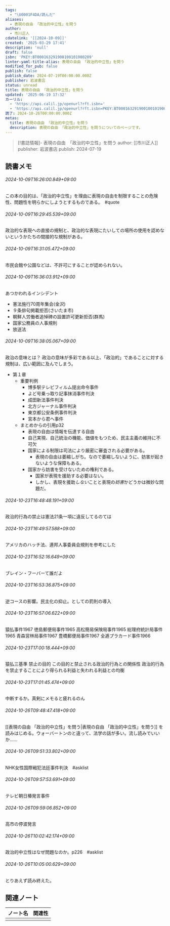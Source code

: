 ```yaml
---
tags:
  - "\U0001F4DA/読んだ"
aliases:
  - 表現の自由 「政治的中立性」を問う
author:
  - 市川正人
cdatelink: '[[2024-10-09]]'
created: '2025-03-29 17:41'
description: 'null'
draft: false
isbn: 'PKEY:BT000163291900100101900209'
linter-yaml-title-alias: 表現の自由 「政治的中立性」を問う
modified_for_pub: false
publish: false
publish_date: 2024-07-19T00:00:00.000Z
publisher: 岩波書店
status: unread
title: 表現の自由 「政治的中立性」を問う
updated: '2025-06-19 17:32'
カーリル:
  - 'https://api.calil.jp/openurl?rft.isbn='
  - 'https://api.calil.jp/openurl?rft.isbn=PKEY:BT000163291900100101900209'
読了: 2024-10-26T00:00:00.000Z
metas:
  title: 表現の自由 「政治的中立性」を問う
  description: 表現の自由 「政治的中立性」を問うについてのページです。
---
```

> [!書誌情報]-
>  表現の自由　「政治的中立性」を問う
>  author: [[市川正人]]
>  publisher: 岩波書店
>  publish: 2024-07-19 
## 読書メモ
###### 2024-10-09T16:26:00.849+09:00

この本の目的は、「政治的中立性」を理由に表現の自由を制限することの危険性、問題性を明らかにしようとするものである。　#quote

###### 2024-10-09T16:29:45.539+09:00

政治的な表現への直接の規制と、政治的な表現にたいしての場所の使用を認めないというかたちの間接的な規制がある。

###### 2024-10-09T16:31:05.472+09:00

市民会館や公園などは、不許可にすることが認められない。

###### 2024-10-09T16:36:03.912+09:00

あつかわれるインシデント
- 憲法施行70周年集会(金沢)
- ９条俳句掲載拒否(さいたま市)
- 朝鮮人労働者追悼碑の設置許可更新拒否(群馬)
- 国家公務員の人事規則
- 放送法


###### 2024-10-09T16:38:05.067+09:00

政治の意味とは？
政治の意味が多彩である以上、「政治的」であることに対する規制は、広い範囲に及んでしまう。
- 第１章
	- 重要判例
		- 博多駅テレビフィルム提出命令事件
		- よど号乗っ取り記事抹消事件判決
		- 成田新法事件判決
		- 北方ジャーナル事件判決
		- 東京都公安条例事件判決
		- 宮本から君へ事件
	- まとめからの引用p32
		- 表現の自由は情報を伝達する自由
		- 自己実現、自己統治の機能、価値をもつため、民主主義の維持に不可欠
		- 国家による制限は司法により厳密に審査される必要がある。
			- 表現の自由は萎縮しがち。なので萎縮しないように、妨害が起きないような保障もある。
		- 国家から妨害を受けないための権利である。
			- 国家が表現を援助する必要はない。
			- しかし、表現を援助*しない*ことと表現の*妨害*かどうかは微妙な問題だ。
###### 2024-10-23T16:48:48.191+09:00

政治的行為の禁止は憲法21条一項に違反してるのては

###### 2024-10-23T16:49:57.588+09:00

アメリカのハッチ法、連邦人事委員会規則を参考にした

###### 2024-10-23T16:52:16.649+09:00

ブレイン・フーバーて誰だよ

###### 2024-10-23T16:53:36.875+09:00

逆コースの影響。民主化の抑止。としての罰則の導入

###### 2024-10-23T16:57:06.622+09:00

猿払事件1967
徳島郵便局事件1965
高松簡易保険局事件1965
総理府統計局事件1965
青森営林局事件1967
豊橋郵便局事件1967
全逓プラカード事件1966


###### 2024-10-23T17:00:18.444+09:00

猿払三基準
禁止の目的
この目的と禁止される政治的行為との関係性
政治的行為を禁止することにより得られる利益と失われる利益との均衡

###### 2024-10-23T17:01:45.474+09:00

中断するか。真剣にメモると疲れるのん
###### 2024-10-26T09:48:47.418+09:00

[[表現の自由 「政治的中立性」を問う|表現の自由 「政治的中立性」を問う]]
を読みはじめる。ウォーバートンのと違って、法学の話が多い。流し読みでいいか……

###### 2024-10-26T09:51:33.802+09:00

NHK女性国際戦犯法廷事件判決　#asklist

###### 2024-10-26T09:57:53.691+09:00

テレビ朝日椿発言事件

###### 2024-10-26T09:59:06.852+09:00

高市の停波発言

###### 2024-10-26T10:02:42.174+09:00

政治的中立性はなぜ問題なのか。p226　#asklist

###### 2024-10-26T10:05:00.629+09:00

とりあえず読み終えた。

## 関連ノート
| ノート名 | 関連性 |
| ---- | --- |
|      |     |
